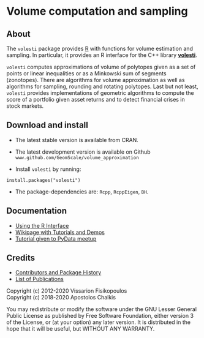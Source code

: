 # Volume computation and sampling

## About  
The `volesti` package provides [R](https://www.r-project.org/) with functions for volume estimation and sampling. In particular, it provides an R interface for the C++ library [**volesti**](https://github.com/GeomScale/volume_approximation). 

`volesti` computes approximations of volume of polytopes given as a set of points or linear inequalities or as a Minkowski sum of segments (zonotopes). There are algorithms for volume approximation as well as algorithms for sampling, rounding and rotating polytopes. Last but not least, `volesti` provides implementations of geometric algorithms to compute the score of a portfolio given asset returns and to detect financial crises in stock markets.

##  Download and install 

* The latest stable version is available from CRAN.
* The latest development version is available on Github `www.github.com/GeomScale/volume_approximation`

* Install `volesti` by running:  
```
install.packages("volesti")
```
* The package-dependencies are: `Rcpp`, `RcppEigen`, `BH`. 

## Documentation

* [Using the R Interface](https://github.com/GeomScale/volume_approximation/blob/v1.1.1/doc/r_interface.md)
* [Wikipage with Tutorials and Demos](https://github.com/GeomScale/volume_approximation/wiki)
* [Tutorial given to PyData meetup](https://vissarion.github.io/tutorials/volesti_tutorial_pydata.html)


## Credits

* [Contributors and Package History](https://github.com/GeomScale/volume_approximation/blob/v1.1.1/doc/credits.md)
* [List of Publications](https://github.com/GeomScale/volume_approximation/blob/v1.1.1/doc/publications.md)

Copyright (c) 2012-2020 Vissarion Fisikopoulos  
Copyright (c) 2018-2020 Apostolos Chalkis  

You may redistribute or modify the software under the GNU Lesser General Public License as published by Free Software Foundation, either version 3 of the License, or (at your option) any later version. It is distributed in the hope that it will be useful, but WITHOUT ANY WARRANTY.  

